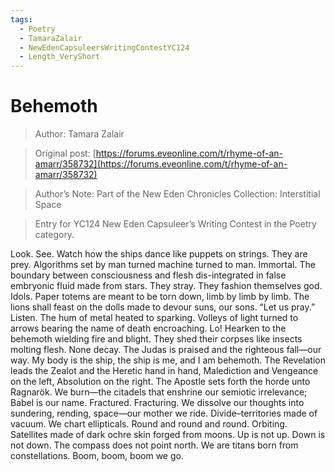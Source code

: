 ```yaml
---
tags:
  - Poetry
  - TamaraZalair
  - NewEdenCapsuleersWritingContestYC124
  - Length_VeryShort
---
```


# Behemoth

> Author: Tamara Zalair

> Original post: [https://forums.eveonline.com/t/rhyme-of-an-amarr/358732](https://forums.eveonline.com/t/rhyme-of-an-amarr/358732)

> Author’s Note: Part of the New Eden Chronicles Collection: Interstitial Space

> Entry for YC124 New Eden Capsuleer’s Writing Contest in the Poetry category.

Look. See. Watch how the ships dance like puppets on strings. They are prey. Algorithms set by man turned machine turned to man. Immortal. The boundary between consciousness and flesh dis-integrated in false embryonic fluid made from stars. They stray. They fashion themselves god. Idols. Paper totems are meant to be torn down, limb by limb by limb. The lions shall feast on the dolls made to devour suns, our sons. “Let us pray.” Listen. The hum of metal heated to sparking. Volleys of light turned to arrows bearing the name of death encroaching. Lo! Hearken to the behemoth wielding fire and blight. They shed their corpses like insects molting flesh. None decay. The Judas is praised and the righteous fall—our way. My body is the ship, the ship is me, and I am behemoth. The Revelation leads the Zealot and the Heretic hand in hand, Malediction and Vengeance on the left, Absolution on the right. The Apostle sets forth the horde unto Ragnarök. We burn—the citadels that enshrine our semiotic irrelevance; Babel is our name. Fractured. Fracturing. We dissolve our thoughts into sundering, rending, space—our mother we ride. Divide–territories made of vacuum. We chart ellipticals. Round and round and round. Orbiting. Satellites made of dark ochre skin forged from moons. Up is not up. Down is not down. The compass does not point north. We are titans born from constellations. Boom, boom, boom we go.